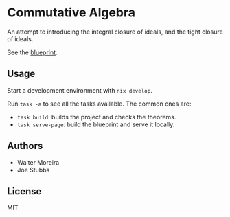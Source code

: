 # Commutative Algebra

An attempt to introducing the integral closure of ideals, and the tight closure of
ideals.

See the [blueprint](https://provables.github.io/commutative-algebra/).

## Usage

Start a development environment with `nix develop`.

Run `task -a` to see all the tasks available. The common ones are:

* `task build`: builds the project and checks the theorems.
* `task serve-page`: build the blueprint and serve it locally.

## Authors

* Walter Moreira
* Joe Stubbs

## License

MIT
